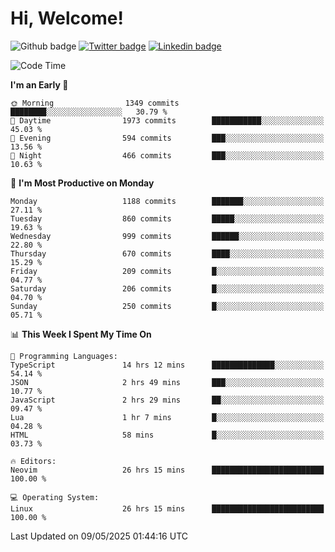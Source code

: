   # Hi, Welcome!
  ![Github badge](https://img.shields.io/github/followers/kraken-afk.svg?style=social&label=Follow&maxAge=2592000)
  [![Twitter badge](https://img.shields.io/badge/-Twitter-00acee?style=flat-square&logo=Twitter&logoColor=white)](https://twitter.com/trshppl)
  [![Linkedin badge](https://img.shields.io/badge/LinkedIn-0077B5?style=flat-square&logo=linkedin&logoColor=white)](https://www.linkedin.com/in/noveanrer)
<!--START_SECTION:waka-->
![Code Time](http://img.shields.io/badge/Code%20Time-929%20hrs%2048%20mins-blue)

**I'm an Early 🐤** 

```text
🌞 Morning                1349 commits        ████████░░░░░░░░░░░░░░░░░   30.79 % 
🌆 Daytime                1973 commits        ███████████░░░░░░░░░░░░░░   45.03 % 
🌃 Evening                594 commits         ███░░░░░░░░░░░░░░░░░░░░░░   13.56 % 
🌙 Night                  466 commits         ███░░░░░░░░░░░░░░░░░░░░░░   10.63 % 
```
📅 **I'm Most Productive on Monday** 

```text
Monday                   1188 commits        ███████░░░░░░░░░░░░░░░░░░   27.11 % 
Tuesday                  860 commits         █████░░░░░░░░░░░░░░░░░░░░   19.63 % 
Wednesday                999 commits         ██████░░░░░░░░░░░░░░░░░░░   22.80 % 
Thursday                 670 commits         ████░░░░░░░░░░░░░░░░░░░░░   15.29 % 
Friday                   209 commits         █░░░░░░░░░░░░░░░░░░░░░░░░   04.77 % 
Saturday                 206 commits         █░░░░░░░░░░░░░░░░░░░░░░░░   04.70 % 
Sunday                   250 commits         █░░░░░░░░░░░░░░░░░░░░░░░░   05.71 % 
```


📊 **This Week I Spent My Time On** 

```text
💬 Programming Languages: 
TypeScript               14 hrs 12 mins      ██████████████░░░░░░░░░░░   54.14 % 
JSON                     2 hrs 49 mins       ███░░░░░░░░░░░░░░░░░░░░░░   10.77 % 
JavaScript               2 hrs 29 mins       ██░░░░░░░░░░░░░░░░░░░░░░░   09.47 % 
Lua                      1 hr 7 mins         █░░░░░░░░░░░░░░░░░░░░░░░░   04.28 % 
HTML                     58 mins             █░░░░░░░░░░░░░░░░░░░░░░░░   03.73 % 

🔥 Editors: 
Neovim                   26 hrs 15 mins      █████████████████████████   100.00 % 

💻 Operating System: 
Linux                    26 hrs 15 mins      █████████████████████████   100.00 % 
```


 Last Updated on 09/05/2025 01:44:16 UTC
<!--END_SECTION:waka-->